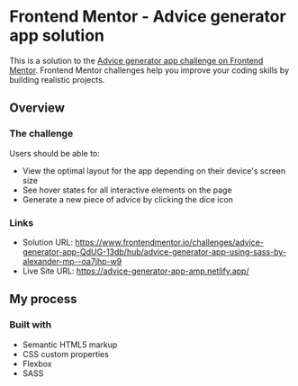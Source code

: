 # Frontend Mentor - Advice generator app solution

This is a solution to the [Advice generator app challenge on Frontend Mentor](https://www.frontendmentor.io/challenges/advice-generator-app-QdUG-13db). Frontend Mentor challenges help you improve your coding skills by building realistic projects.

## Overview

### The challenge

Users should be able to:

- View the optimal layout for the app depending on their device's screen size
- See hover states for all interactive elements on the page
- Generate a new piece of advice by clicking the dice icon

### Links

- Solution URL: https://www.frontendmentor.io/challenges/advice-generator-app-QdUG-13db/hub/advice-generator-app-using-sass-by-alexander-mp--oa7jhp-w9
- Live Site URL: https://advice-generator-app-amp.netlify.app/

## My process

### Built with

- Semantic HTML5 markup
- CSS custom properties
- Flexbox
- SASS
